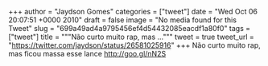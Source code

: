 
+++
author = "Jaydson Gomes"
categories = ["tweet"]
date = "Wed Oct 06 20:07:51 +0000 2010"
draft = false
image = "No media found for this Tweet"
slug = "699a49ad4a9795456ef4d54432085eacdf1a80f0"
tags = ["tweet"]
title = """Não curto muito rap, mas ..."""
tweet = true
tweet_url = "https://twitter.com/jaydson/status/26581025916"
+++
Não curto muito rap, mas ficou massa esse lance http://goo.gl/nN2S
